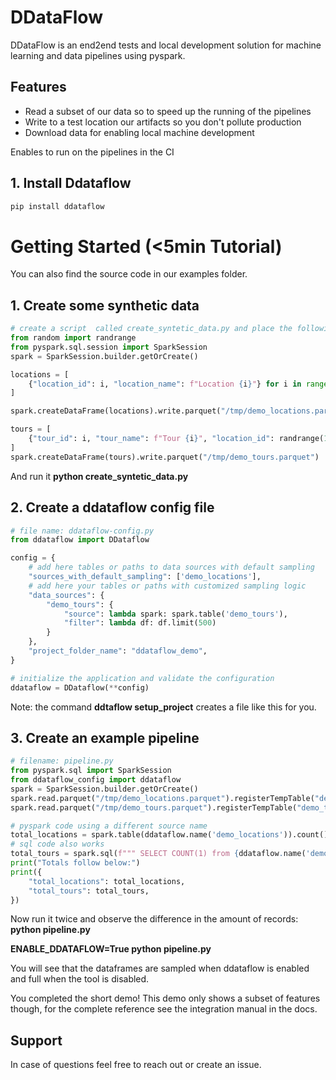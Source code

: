 # DDataFlow

DDataFlow is an end2end tests and local development solution for machine learning and data pipelines using pyspark.

## Features

- Read a subset of our data so to speed up the running of the pipelines
- Write to a test location our artifacts  so you don't pollute production
- Download data for enabling local machine development

Enables to run on the pipelines in the CI

## 1. Install Ddataflow

```sh
pip install ddataflow
```

# Getting Started (<5min Tutorial)

You can also find the source code in our examples folder.

## 1. Create some synthetic data

```py
# create a script  called create_syntetic_data.py and place the following code in it
from random import randrange
from pyspark.sql.session import SparkSession
spark = SparkSession.builder.getOrCreate()

locations = [
    {"location_id": i, "location_name": f"Location {i}"} for i in range(2000)
]

spark.createDataFrame(locations).write.parquet("/tmp/demo_locations.parquet")

tours = [
    {"tour_id": i, "tour_name": f"Tour {i}", "location_id": randrange(1000)} for i in range(50000)
]
spark.createDataFrame(tours).write.parquet("/tmp/demo_tours.parquet")
```

And run it **python create_syntetic_data.py**

## 2. Create a ddataflow config file

```py
# file name: ddataflow-config.py
from ddataflow import DDataflow

config = {
    # add here tables or paths to data sources with default sampling
    "sources_with_default_sampling": ['demo_locations'],
    # add here your tables or paths with customized sampling logic
    "data_sources": {
        "demo_tours": {
            "source": lambda spark: spark.table('demo_tours'),
            "filter": lambda df: df.limit(500)
        }
    },
    "project_folder_name": "ddataflow_demo",
}

# initialize the application and validate the configuration
ddataflow = DDataflow(**config)
```

Note: the command **ddtaflow setup_project** creates a file like this for you.


## 3. Create an example pipeline

```py
# filename: pipeline.py
from pyspark.sql import SparkSession
from ddataflow_config import ddataflow
spark = SparkSession.builder.getOrCreate()
spark.read.parquet("/tmp/demo_locations.parquet").registerTempTable("demo_locations")
spark.read.parquet("/tmp/demo_tours.parquet").registerTempTable("demo_tours")

# pyspark code using a different source name
total_locations = spark.table(ddataflow.name('demo_locations')).count()
# sql code also works
total_tours = spark.sql(f""" SELECT COUNT(1) from {ddataflow.name('demo_tours')}""").collect()[0]['count(1)']
print("Totals follow below:")
print({
    "total_locations": total_locations,
    "total_tours": total_tours,
})
```
Now run it twice and observe the difference in the amount of records:
**python pipeline.py**

**ENABLE_DDATAFLOW=True python pipeline.py**

You will see that the dataframes are sampled when ddataflow is enabled and full when the tool is disabled.


You completed the short demo! This demo only shows a subset of features though, for the complete reference see the integration manual in the docs.

## Support

In case of questions feel free to reach out or create an issue.
